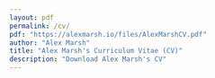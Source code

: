 ```yaml
---
layout: pdf
permalink: /cv/
pdf: "https://alexmarsh.io/files/AlexMarshCV.pdf"
author: "Alex Marsh"
title: "Alex Marsh's Curriculum Vitae (CV)"
description: "Download Alex Marsh's CV"
---
```

